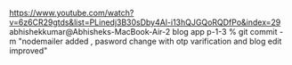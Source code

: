 https://www.youtube.com/watch?v=6z6CR29gtds&list=PLinedj3B30sDby4Al-i13hQJGQoRQDfPo&index=29
abhishekkumar@Abhisheks-MacBook-Air-2 blog app p-1-3 % git commit -m "nodemailer added , pasword change with otp varification and blog edit improved"